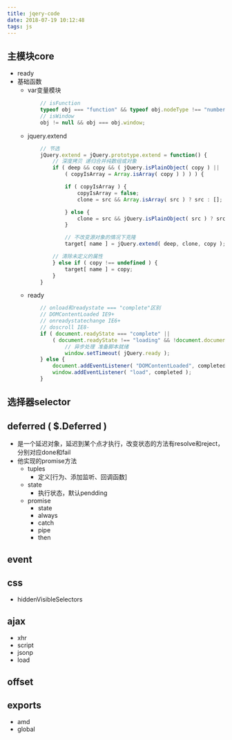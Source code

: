```yaml
---
title: jqery-code
date: 2018-07-19 10:12:48
tags: js
---
```


## 主模块core
- ready
- 基础函数
    - var变量模块
        ``` JavaScript
            // isFunction
            typeof obj === "function" && typeof obj.nodeType !== "number";
            // isWindow
            obj != null && obj === obj.window;
        ```
    - jquery.extend
        ``` JavaScript
            // 节选
            jQuery.extend = jQuery.prototype.extend = function() {
                // 深度拷贝 递归合并纯数组或对象
                if ( deep && copy && ( jQuery.isPlainObject( copy ) ||
                    ( copyIsArray = Array.isArray( copy ) ) ) ) {

                    if ( copyIsArray ) {
                        copyIsArray = false;
                        clone = src && Array.isArray( src ) ? src : [];

                    } else {
                        clone = src && jQuery.isPlainObject( src ) ? src : {};
                    }

                    // 不改变源对象的情况下克隆
                    target[ name ] = jQuery.extend( deep, clone, copy );

                // 清除未定义的属性
                } else if ( copy !== undefined ) {
                    target[ name ] = copy;
                }
            }
        ```
    - ready
        ``` JavaScript
            // onload和readystate === "complete"区别
            // DOMContentLoaded IE9+
            // onreadystatechange IE6+
            // doscroll IE8-
            if ( document.readyState === "complete" ||
                ( document.readyState !== "loading" && !document.documentElement.doScroll ) ){
                    // 异步处理 准备脚本就绪
                    window.setTimeout( jQuery.ready );
            } else {
                document.addEventListener( "DOMContentLoaded", completed );
                window.addEventListener( "load", completed );
            }
        ```

## 选择器selector

## deferred ( $.Deferred )
- 是一个延迟对象，延迟到某个点才执行，改变状态的方法有resolve和reject，分别对应done和fail
- 他实现的promise方法
    - tuples
        - 定义[行为、添加监听、回调函数]
    - state
        - 执行状态，默认pendding
    - promise
        - state
        - always
        - catch
        - pipe
        - then

## event

## css
- hiddenVisibleSelectors

## ajax
- xhr
- script
- jsonp
- load

## offset

## exports
- amd
- global